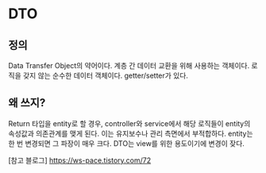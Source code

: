 # DTO

## 정의
Data Transfer Object의 약어이다.
계층 간 데이터 교환을 위해 사용하는 객체이다.
로직을 갖지 않는 순수한 데이터 객체이다.
getter/setter가 있다.

## 왜 쓰지?
Return 타입을 entity로 할 경우, controller와 service에서 해당 로직들이 entity의 속성값과 의존관계를 맺게 된다.
이는 유지보수나 관리 측면에서 부적합하다.
entity는 한 번 변경되면 그 파장이 매우 크다.
DTO는 view를 위한 용도이기에 변경이 잦다.

[참고 블로그]
https://ws-pace.tistory.com/72